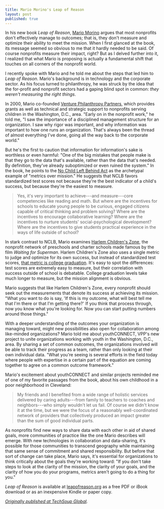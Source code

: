 ```yaml
---
title: Mario Morino's Leap of Reason
layout: post
published: true
---
```


In his new book *Leap of Reason*, [Mario Morino](http://www.vppartners.org/bio/mario-morino) argues that most nonprofits don't effectively manage to outcomes; that is, they don't measure and optimize their ability to meet the mission. When I first glanced at the book, its message seemed so obvious to me that it hardly needed to be said. Of course nonprofits measure their impact, right? But as I delved further into it, I realized that what Mario is proposing is actually a fundamental shift that touches on all corners of the nonprofit world.

I recently spoke with Mario and he told me about the steps that led him to *Leap of Reason*. Mario's background is in technology and the corporate sector. As his focus turned to philanthropy, he was struck by the idea that the for-profit and nonprofit sectors had a gaping blind spot in common: *they weren't measuring the right things*.

In 2000, Mario co-founded [Venture Philanthropy Partners](http://www.vppartners.org/), which provides grants as well as technical and strategic support to nonprofits serving children in the Washington, D.C., area. "Early on in the nonprofit work," he told me, "I saw the importance of a disciplined management structure for an organization. I saw why rigor was important, and why information was important to how one runs an organization. That's always been the thread of almost everything I've done, going all the way back to the corporate world."

But he's the first to caution that information for information's sake is worthless or even harmful: "One of the big mistakes that people make is that they go to the data that's available, rather than the data that's needed. By definition, they've already suboptimized or even ruined the system." In the book, he points to the [No Child Left Behind Act](https://en.wikipedia.org/wiki/No_Child_Left_Behind_Act) as the archetypal example of "metrics over mission." He suggests that NCLB favors standardized test scores not because they're the best indicator of a child's success, but because they're the easiest to measure.

> Yes, it's very important to achieve---and measure---core competencies like reading and math. But where are the incentives for schools to educate young people to be curious, engaged citizens capable of critical thinking and problem solving? Where are the incentives to encourage collaborative learning? Where are the incentives to nurture students' social-psychological development? Where are the incentives to give students practical experience in the ways of life outside of school?

In stark contrast to NCLB, Mario examines [Harlem Children's Zone](http://hcz.org/), the nonprofit network of preschools and charter schools made famous by the film *Waiting for Superman*. Harlem Children's Zone also uses a single metric to judge and optimize for its own success, but instead of standardized test scores, [that metric is college graduation](http://citylimits.org/2010/02/09/there-is-no-science-geoffrey-canadas-philosophy/). It's easy to spot the differences: test scores are extremely easy to measure, but their correlation with success outside of school is debatable. College graduation levels take much longer to measure, but the mission alignment is obvious.

Mario suggests that like Harlem Children's Zone, every nonprofit should seek out the measurements that denote its success at achieving its mission. "What you want to do is say, 'If this is my outcome, what will best tell me that I'm there or that I'm getting there?' If you think that process through, now you know what you're looking for. Now you can start putting numbers around those things."

With a deeper understanding of the outcomes your organization is managing toward, might new possibilities also open for collaboration among like-minded organizations? Mario told me about youthCONNECT, VPP's new project to unite organizations working with youth in the Washington, D.C., area. By sharing a set of common outcomes, the organizations involved will be able to track their progress as a team, rather than only looking at their own individual data. "What you're seeing is several efforts in the field today where people with expertise in a certain part of the equation are coming together to agree on a common outcome framework."

Mario's excitement about youthCONNECT and similar projects reminded me of one of my favorite passages from the book, about his own childhood in a poor neighborhood in Cleveland:

> My friends and I benefited from a wide range of holistic services delivered by caring adults---from family to teachers to coaches and neighbors---who simply wouldn't let us fail. Of course we didn't know it at the time, but we were the focus of a reasonably well-coordinated network of providers that collectively produced an impact greater than the sum of good individual parts.

As nonprofits find new ways to share data with each other in aid of shared goals, more communities of practice like the one Mario describes will emerge. With new technologies in collaboration and data-sharing, it's possible for those communities to transcend geography while maintaining that same sense of commitment and shared responsibility. But before that sort of change can take place, Mario says, it's essential for organizations to think critically about the goals they're working toward: "If you don't take steps to look at the clarity of the mission, the clarity of your goals, and the clarity of how you do your programs, metrics aren't going to do a thing for you."

*Leap of Reason* is available at [leapofreason.org](http://leapofreason.org/) as a free PDF or iBook download or as an inexpensive Kindle or paper copy.


*[Originally published at TechSoup Global](https://web.archive.org/web/20150406032754/http://techsoupglobal.org/blog/mario-morino%E2%80%99s-leap-reason).*
